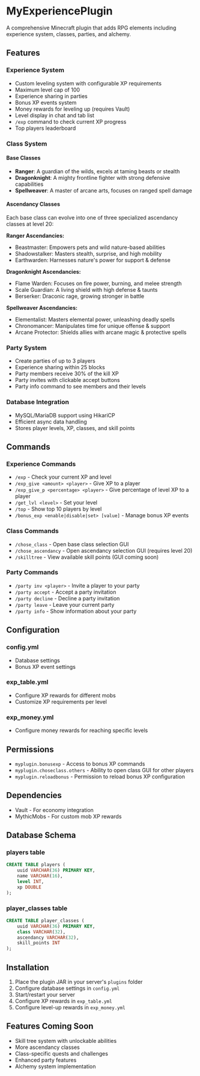 # MyExperiencePlugin

A comprehensive Minecraft plugin that adds RPG elements including experience system, classes, parties, and alchemy.

## Features

### Experience System
- Custom leveling system with configurable XP requirements
- Maximum level cap of 100
- Experience sharing in parties
- Bonus XP events system
- Money rewards for leveling up (requires Vault)
- Level display in chat and tab list
- `/exp` command to check current XP progress
- Top players leaderboard

### Class System
#### Base Classes
- **Ranger**: A guardian of the wilds, excels at taming beasts or stealth
- **Dragonknight**: A mighty frontline fighter with strong defensive capabilities
- **Spellweaver**: A master of arcane arts, focuses on ranged spell damage

#### Ascendancy Classes
Each base class can evolve into one of three specialized ascendancy classes at level 20:

**Ranger Ascendancies:**
- Beastmaster: Empowers pets and wild nature-based abilities
- Shadowstalker: Masters stealth, surprise, and high mobility
- Earthwarden: Harnesses nature's power for support & defense

**Dragonknight Ascendancies:**
- Flame Warden: Focuses on fire power, burning, and melee strength
- Scale Guardian: A living shield with high defense & taunts
- Berserker: Draconic rage, growing stronger in battle

**Spellweaver Ascendancies:**
- Elementalist: Masters elemental power, unleashing deadly spells
- Chronomancer: Manipulates time for unique offense & support
- Arcane Protector: Shields allies with arcane magic & protective spells

### Party System
- Create parties of up to 3 players
- Experience sharing within 25 blocks
- Party members receive 30% of the kill XP
- Party invites with clickable accept buttons
- Party info command to see members and their levels

### Database Integration
- MySQL/MariaDB support using HikariCP
- Efficient async data handling
- Stores player levels, XP, classes, and skill points

## Commands

### Experience Commands
- `/exp` - Check your current XP and level
- `/exp_give <amount> <player>` - Give XP to a player
- `/exp_give_p <percentage> <player>` - Give percentage of level XP to a player
- `/get_lvl <level>` - Set your level
- `/top` - Show top 10 players by level
- `/bonus_exp <enable|disable|set> [value]` - Manage bonus XP events

### Class Commands
- `/chose_class` - Open base class selection GUI
- `/chose_ascendancy` - Open ascendancy selection GUI (requires level 20)
- `/skilltree` - View available skill points (GUI coming soon)

### Party Commands
- `/party inv <player>` - Invite a player to your party
- `/party accept` - Accept a party invitation
- `/party decline` - Decline a party invitation
- `/party leave` - Leave your current party
- `/party info` - Show information about your party

## Configuration

### config.yml
- Database settings
- Bonus XP event settings

### exp_table.yml
- Configure XP rewards for different mobs
- Customize XP requirements per level

### exp_money.yml
- Configure money rewards for reaching specific levels

## Permissions
- `myplugin.bonusexp` - Access to bonus XP commands
- `myplugin.choseclass.others` - Ability to open class GUI for other players
- `myplugin.reloadbonus` - Permission to reload bonus XP configuration

## Dependencies
- Vault - For economy integration
- MythicMobs - For custom mob XP rewards

## Database Schema

### players table
```sql
CREATE TABLE players (
    uuid VARCHAR(36) PRIMARY KEY,
    name VARCHAR(16),
    level INT,
    xp DOUBLE
);
```

### player_classes table
```sql
CREATE TABLE player_classes (
    uuid VARCHAR(36) PRIMARY KEY,
    class VARCHAR(32),
    ascendancy VARCHAR(32),
    skill_points INT
);
```

## Installation
1. Place the plugin JAR in your server's `plugins` folder
2. Configure database settings in `config.yml`
3. Start/restart your server
4. Configure XP rewards in `exp_table.yml`
5. Configure level-up rewards in `exp_money.yml`

## Features Coming Soon
- Skill tree system with unlockable abilities
- More ascendancy classes
- Class-specific quests and challenges
- Enhanced party features
- Alchemy system implementation
